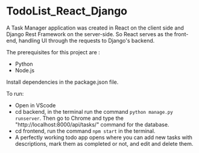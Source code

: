 # TodoList_React_Django
A Task Manager application was created in React on the client side and Django Rest Framework on the server-side. So React serves as the front-end, handling UI through the requests to Django's backend.

The prerequisites for this project are :
* Python
* Node.js 

Install dependencies in the package.json file.

To run:

* Open in VScode
* cd backend, in the terminal run the command 
```python manage.py runserver```.
 Then go to Chrome and type the "http://localhost:8000/api/tasks/" command for the database.
* cd frontend, run the command  ```npm start``` in the terminal. 
* A perfectly working todo app opens where you can add new tasks with descriptions, mark them as completed or not, and edit and delete them.


